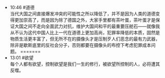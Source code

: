 - 10:46 #道德 <br>当代大国之间直接爆发冲突的可能性之所以降低了，并不是因为人类的道德变得更加崇高了，而是因为除了德国之外，大家手里都有茶叶蛋，茶叶蛋才是保证大国之间不走向全面武力对抗，维护大国间和平的最重要压舱石——就像我从不认为这代中国人比上一代在道德上更加高尚，犯罪率降低的本质，固然是物质生活更丰富了，但无所不在的摄像头才是压制歹人们恶念的最有力武器，除非是歇斯底里的反社会分子，否则都要在摄像头的布控下考虑犯罪成本问题。
=======
- 13:01 #欲望 <br>每个人都有欲望，控制欲望是我们一生的修行，被欲望所控制的人，必将遭其反噬。
